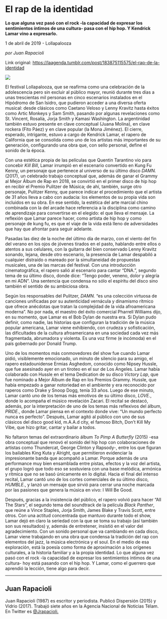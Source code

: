 # El rap de la identidad

**Lo que alguna vez pasó con el rock -la capacidad de expresar los sentimientos íntimos de una cultura- pasa con el hip hop. Y Kendrick Lamar vino a expresarlo.**

1 de abril de 2019 - Lollapalooza

_por Juan Rapacioli_

Link original: https://laagenda.tumblr.com/post/183875115575/el-rap-de-la-identidad

![](https://64.media.tumblr.com/60c98bc1a30b9bb08edd5b6ee45e3f75/b2143fe101d4b345-08/s500x750/4927189f6665660557f7ead0cd5952ac13566035.jpg)

El festival Lollapalooza, que se reafirma como una celebración de la adolescencia pero sin excluir al público mayor, reunió durante tres días a unas trescientas mil personas en cinco escenarios instalados en el Hipódromo de San Isidro, que pudieron acceder a una diversa oferta musical: desde clásicos como Caetano Veloso y Lenny Kravitz hasta éxitos como Artic Monkeys y Sam Smith, pasando por algunas revelaciones como St. Vincent, Rosalía, Jorja Smith y Kamasi Washington. La argentinidad también estuvo presente en clave conceptual (Juana Molina), en clave rockera (Fito Páez) y en clave popular (la Mona Jiménez). El cierre, esperado, intrigante, estuvo a cargo de Kendrick Lamar, el rapero de California que se consolida como uno de los artistas más importantes de su generación, configurando una obra que, con sello personal, define el sonido de la época. 

Con una estética propia de las películas que Quentin Tarantino vio para concebir *Kill Bill*, Lamar irrumpió en el escenario convertido en Kung Fu Kenny, un personaje que pertenece al universo de su último disco *DAMN.* (2017), un celebrado trabajo conceptual que, además de ganar el Grammy al Mejor Álbum de Rap en 2018, se convirtió en el primer disco de hip hop en recibir el Premio Pulitzer de Música; de ahí, también, surge otro personaje, Pulitzer Kenny, que parece indicar el procedimiento que el artista de 31 años lleva a cabo con audacia: los elementos de su propia vida son incluidos en su obra. En ese sentido, la estética del arte marcial chino combinada con la del arcade hace referencia a la disciplina como camino de aprendizaje para convertirse en el elegido: el que lleva el mensaje. La reflexión que Lamar parece hacer, como artista de hip hop y como personaje de kung fu, es que el viaje de la vida está lleno de adversidades que hay que afrontar para seguir adelante. 

Pasadas las diez de la noche del último día de marzo, con el viento del fin del verano en los ojos de jóvenes tirados en el pasto, hablando entre ellos o atentos a sus celulares, con la guitarra del bien conservado Lenny Kravitz sonando, lejana, desde otro escenario, la presencia de Lamar despabiló a cualquier distraído o mareado por la simultaneidad de propuestas musicales, una de las marcas del festival. Con una introducción cinematográfica, el rapero salió al escenario para cantar “DNA.”, segundo tema de su último disco, donde dice: “Tengo poder, veneno, dolor y alegría en mi ADN”. Una sentencia que condensa no sólo el espíritu del disco sino también el sentido de su ambiciosa obra. 




Según los responsables del Pulitzer, *DAMN.* “es una colección virtuosa de canciones unificadas por su autenticidad vernácula y dinamismo rítmico que ofrece anécdotas que tratan la complejidad de la vida afroamericana moderna”. No por nada, el maestro del éxito comercial Pharrell Williams dijo, en su momento, que Lamar es el Bob Dylan de nuestra era. Si Dylan pudo definir, como nadie, las historias que configuran la tradición de la música popular americana, Lamar viene exhibiendo, con crudeza y sofisticación, las dificultades de la cultura afroamericana en una sociedad cada vez más fragmentada, abrumadora y violenta. Es una voz firme (e incómoda) en el país gobernado por Donald Trump. 

Uno de los momentos más conmovedores del show fue cuando Lamar pidió, visiblemente emocionado, un minuto de silencio para su amigo, el rapero estadounidense Ermias Asghedom, conocido como Nipsey Hussle, que fue asesinado ayer en un tiroteo en el sur de Los Ángeles. Lamar había colaborado con Hussle en el tema Dedication de su disco *Victory Lap*, que fue nominado a Mejor Álbum de Rap en los Premios Grammy. Hussle, que había empezado a ganar notoriedad en el ambiente y era reconocido por raperos como Drake y Snoop Dogg, tenía 33 años. Luego de ese minuto, Lamar cantó uno de los temas más emotivos de su último disco, *LOVE.*, donde lo acompaña el músico revelación Zacari. El recital se destacó, además, por la interpretación de uno de los temas más reflexivos del álbum, *PRIDE.*, donde Lamar piensa en el contexto donde vive: “Un mundo perfecto nunca es perfecto”. Después, Lamar agitó al público con uno de sus clásicos del disco good kid, m.A.A.d city, el famoso Bitch, Don’t Kill My Vibe, que hizo gritar, cantar y bailar a todos. 

No faltaron temas del extraordinario álbum *To Pimp A Butterfly* (2015) -esa obra conceptual que renovó el sonido del hip hop con colaboraciones de artistas como Thundercat, George Clinton y Rapsody-, entre los que figuran los bailables King Kuta y Alright, que permitieron evidenciar la impresionante banda que acompañó a Lamar. Porque además de una performance muy bien ensamblada entre pistas, efectos y la voz del artista, el grupo logró que todo eso se sostuviera con una base melódica, armónica y rítmica que no se basó únicamente en lo digital. Hacia el final del intenso recital, Lamar cantó uno de los cortes comerciales de su último disco, *HUMBLE.*, y lanzó un mensaje que sirvió para cerrar una noche marcada por las pasiones que genera la música en vivo: I Will Be Good. 

Después, gracias a la insistencia del público, el rapero volvió para hacer “All The Stars”, el segundo tema del soundtrack de la película *Black Panther*, que reúne a Vince Staples, Jorja Smith, James Blake y Travis Scott, entre otros. Con una actitud concentrada que mantuvo durante todo el show, Lamar dejó en claro la seriedad con la que se toma su trabajo (así también son sus resultados) y, además de entretener, insistió en el valor del agradecimiento. Con un sonido personal que va cambiando en cada disco, Lamar viene trabajando en una obra que condensa la tradición del rap con elementos del jazz, la música electrónica y el soul. En el medio de esa exploración, está la poesía como forma de aproximación a los orígenes culturales, a la historia familiar y a la propia identidad. Lo que alguna vez pasó con el rock -la capacidad de expresar los sentimientos íntimos de una cultura- hoy está pasando con el hip hop. Y Lamar, como el guerrero que aprendió la lección, tiene algo para decir. 



---

 Juan Rapacioli
---------------

 Juan Rapacioli (1987) es escritor y periodista. Publicó Dispersión (2015) y Vidrio (2017). Trabajó siete años en la Agencia Nacional de Noticias Télam. En Twitter es  [@Jrapacioli.](https://twitter.com/JRapacioli) 

